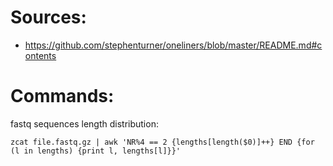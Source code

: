 # Sources:  
*  https://github.com/stephenturner/oneliners/blob/master/README.md#contents  
# Commands:
fastq sequences length distribution:  
```
zcat file.fastq.gz | awk 'NR%4 == 2 {lengths[length($0)]++} END {for (l in lengths) {print l, lengths[l]}}'  
```
